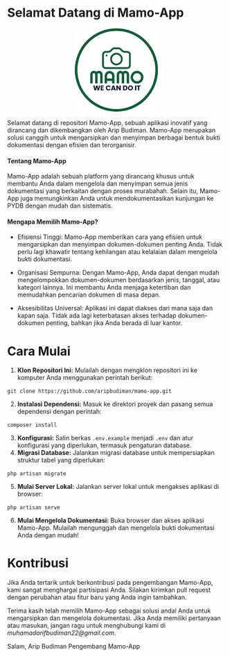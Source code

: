# Selamat Datang di Mamo-App

<p align="center">
  <img src="/public/images/icons/icon-192x192.png" alt="Logo Mamo-App">
</p>
Selamat datang di repositori Mamo-App, sebuah aplikasi inovatif yang dirancang dan dikembangkan oleh Arip Budiman. Mamo-App merupakan solusi canggih untuk mengarsipkan dan menyimpan berbagai bentuk bukti dokumentasi dengan efisien dan terorganisir.

#### Tentang Mamo-App

Mamo-App adalah sebuah platform yang dirancang khusus untuk membantu Anda dalam mengelola dan menyimpan semua jenis dokumentasi yang berkaitan dengan proses murabahah. Selain itu, Mamo-App juga memungkinkan Anda untuk mendokumentasikan kunjungan ke PYDB dengan mudah dan sistematis.

#### Mengapa Memilih Mamo-App?

-   Efisiensi Tinggi: Mamo-App memberikan cara yang efisien untuk mengarsipkan dan menyimpan dokumen-dokumen penting Anda. Tidak perlu lagi khawatir tentang kehilangan atau kelalaian dalam mengelola bukti dokumentasi.

-   Organisasi Sempurna: Dengan Mamo-App, Anda dapat dengan mudah mengelompokkan dokumen-dokumen berdasarkan jenis, tanggal, atau kategori lainnya. Ini membantu Anda menjaga ketertiban dan memudahkan pencarian dokumen di masa depan.

-   Aksesibilitas Universal: Aplikasi ini dapat diakses dari mana saja dan kapan saja. Tidak ada lagi keterbatasan akses terhadap dokumen-dokumen penting, bahkan jika Anda berada di luar kantor.

# Cara Mulai

1. **Klon Repositori Ini:** Mulailah dengan mengklon repositori ini ke komputer Anda menggunakan perintah berikut:

```git
git clone https://github.com/aripbudiman/mamo-app.git
```

2. **Instalasi Dependensi:** Masuk ke direktori proyek dan pasang semua dependensi dengan perintah:

```
composer install
```

3. **Konfigurasi:** Salin berkas `.env.example` menjadi `.env` dan atur konfigurasi yang diperlukan, termasuk pengaturan database.
4. **Migrasi Database:** Jalankan migrasi database untuk mempersiapkan struktur tabel yang diperlukan:

```
php artisan migrate
```

5. **Mulai Server Lokal:** Jalankan server lokal untuk mengakses aplikasi di browser:

```
php artisan serve
```

6. **Mulai Mengelola Dokumentasi:** Buka browser dan akses aplikasi Mamo-App. Mulailah mengunggah dan mengelola bukti dokumentasi Anda dengan mudah!

# Kontribusi

Jika Anda tertarik untuk berkontribusi pada pengembangan Mamo-App, kami sangat menghargai partisipasi Anda. Silakan kirimkan pull request dengan perubahan atau fitur baru yang Anda ingin tambahkan.

Terima kasih telah memilih Mamo-App sebagai solusi andal Anda untuk mengarsipkan dan mengelola dokumentasi. Jika Anda memiliki pertanyaan atau masukan, jangan ragu untuk menghubungi kami di _muhamadarifbudiman22@gmail.com_.

Salam,
Arip Budiman
Pengembang Mamo-App
